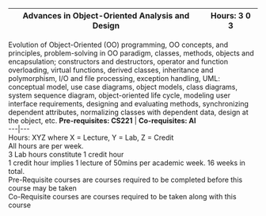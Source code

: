**Advances in Object-Oriented Analysis and Design** | **Hours: 3 0 3**  
---|---  
Evolution of Object-Oriented (OO) programming, OO concepts, and principles, problem-solving in OO paradigm, classes, methods, objects and encapsulation; constructors and destructors, operator and function overloading, virtual functions, derived classes, inheritance and polymorphism, I/O and file processing, exception handling, UML: conceptual model, use case diagrams, object models, class diagrams, system sequence diagram, object-oriented life cycle, modeling user interface requirements, designing and evaluating methods, synchronizing dependent attributes, normalizing classes with dependent data, design at the object, etc. 
**Pre-requisites: CS221** | **Co-requisites: AI**  
---|---  
Hours: XYZ where X = Lecture, Y = Lab, Z = Credit  
All hours are per week.  
3 Lab hours constitute 1 credit hour  
1 credit hour implies 1 lecture of 50mins per academic week. 16 weeks in total.  
Pre-Requisite courses are courses required to be completed before this course may be taken  
Co-Requisite courses are courses required to be taken along with this course
